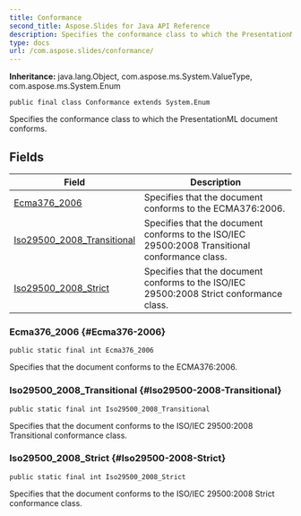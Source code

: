 ```yaml
---
title: Conformance
second_title: Aspose.Slides for Java API Reference
description: Specifies the conformance class to which the PresentationML document conforms.
type: docs
url: /com.aspose.slides/conformance/
---
```

**Inheritance:**
java.lang.Object, com.aspose.ms.System.ValueType, com.aspose.ms.System.Enum
```
public final class Conformance extends System.Enum
```

Specifies the conformance class to which the PresentationML document conforms.
## Fields

| Field | Description |
| --- | --- |
| [Ecma376_2006](#Ecma376-2006) | Specifies that the document conforms to the ECMA376:2006. |
| [Iso29500_2008_Transitional](#Iso29500-2008-Transitional) | Specifies that the document conforms to the ISO/IEC 29500:2008 Transitional conformance class. |
| [Iso29500_2008_Strict](#Iso29500-2008-Strict) | Specifies that the document conforms to the ISO/IEC 29500:2008 Strict conformance class. |
### Ecma376_2006 {#Ecma376-2006}
```
public static final int Ecma376_2006
```


Specifies that the document conforms to the ECMA376:2006.

### Iso29500_2008_Transitional {#Iso29500-2008-Transitional}
```
public static final int Iso29500_2008_Transitional
```


Specifies that the document conforms to the ISO/IEC 29500:2008 Transitional conformance class.

### Iso29500_2008_Strict {#Iso29500-2008-Strict}
```
public static final int Iso29500_2008_Strict
```


Specifies that the document conforms to the ISO/IEC 29500:2008 Strict conformance class.

